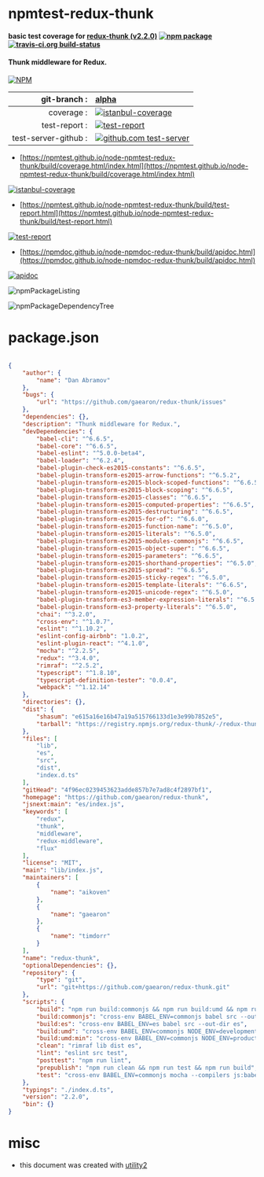 # npmtest-redux-thunk

#### basic test coverage for  [redux-thunk (v2.2.0)](https://github.com/gaearon/redux-thunk)  [![npm package](https://img.shields.io/npm/v/npmtest-redux-thunk.svg?style=flat-square)](https://www.npmjs.org/package/npmtest-redux-thunk) [![travis-ci.org build-status](https://api.travis-ci.org/npmtest/node-npmtest-redux-thunk.svg)](https://travis-ci.org/npmtest/node-npmtest-redux-thunk)

#### Thunk middleware for Redux.

[![NPM](https://nodei.co/npm/redux-thunk.png?downloads=true&downloadRank=true&stars=true)](https://www.npmjs.com/package/redux-thunk)

| git-branch : | [alpha](https://github.com/npmtest/node-npmtest-redux-thunk/tree/alpha)|
|--:|:--|
| coverage : | [![istanbul-coverage](https://npmtest.github.io/node-npmtest-redux-thunk/build/coverage.badge.svg)](https://npmtest.github.io/node-npmtest-redux-thunk/build/coverage.html/index.html)|
| test-report : | [![test-report](https://npmtest.github.io/node-npmtest-redux-thunk/build/test-report.badge.svg)](https://npmtest.github.io/node-npmtest-redux-thunk/build/test-report.html)|
| test-server-github : | [![github.com test-server](https://npmtest.github.io/node-npmtest-redux-thunk/GitHub-Mark-32px.png)](https://npmtest.github.io/node-npmtest-redux-thunk/build/app/index.html) | | build-artifacts : | [![build-artifacts](https://npmtest.github.io/node-npmtest-redux-thunk/glyphicons_144_folder_open.png)](https://github.com/npmtest/node-npmtest-redux-thunk/tree/gh-pages/build)|

- [https://npmtest.github.io/node-npmtest-redux-thunk/build/coverage.html/index.html](https://npmtest.github.io/node-npmtest-redux-thunk/build/coverage.html/index.html)

[![istanbul-coverage](https://npmtest.github.io/node-npmtest-redux-thunk/build/screenCapture.buildCi.browser.%252Ftmp%252Fbuild%252Fcoverage.lib.html.png)](https://npmtest.github.io/node-npmtest-redux-thunk/build/coverage.html/index.html)

- [https://npmtest.github.io/node-npmtest-redux-thunk/build/test-report.html](https://npmtest.github.io/node-npmtest-redux-thunk/build/test-report.html)

[![test-report](https://npmtest.github.io/node-npmtest-redux-thunk/build/screenCapture.buildCi.browser.%252Ftmp%252Fbuild%252Ftest-report.html.png)](https://npmtest.github.io/node-npmtest-redux-thunk/build/test-report.html)

- [https://npmdoc.github.io/node-npmdoc-redux-thunk/build/apidoc.html](https://npmdoc.github.io/node-npmdoc-redux-thunk/build/apidoc.html)

[![apidoc](https://npmdoc.github.io/node-npmdoc-redux-thunk/build/screenCapture.buildCi.browser.%252Ftmp%252Fbuild%252Fapidoc.html.png)](https://npmdoc.github.io/node-npmdoc-redux-thunk/build/apidoc.html)

![npmPackageListing](https://npmtest.github.io/node-npmtest-redux-thunk/build/screenCapture.npmPackageListing.svg)

![npmPackageDependencyTree](https://npmtest.github.io/node-npmtest-redux-thunk/build/screenCapture.npmPackageDependencyTree.svg)



# package.json

```json

{
    "author": {
        "name": "Dan Abramov"
    },
    "bugs": {
        "url": "https://github.com/gaearon/redux-thunk/issues"
    },
    "dependencies": {},
    "description": "Thunk middleware for Redux.",
    "devDependencies": {
        "babel-cli": "^6.6.5",
        "babel-core": "^6.6.5",
        "babel-eslint": "^5.0.0-beta4",
        "babel-loader": "^6.2.4",
        "babel-plugin-check-es2015-constants": "^6.6.5",
        "babel-plugin-transform-es2015-arrow-functions": "^6.5.2",
        "babel-plugin-transform-es2015-block-scoped-functions": "^6.6.5",
        "babel-plugin-transform-es2015-block-scoping": "^6.6.5",
        "babel-plugin-transform-es2015-classes": "^6.6.5",
        "babel-plugin-transform-es2015-computed-properties": "^6.6.5",
        "babel-plugin-transform-es2015-destructuring": "^6.6.5",
        "babel-plugin-transform-es2015-for-of": "^6.6.0",
        "babel-plugin-transform-es2015-function-name": "^6.5.0",
        "babel-plugin-transform-es2015-literals": "^6.5.0",
        "babel-plugin-transform-es2015-modules-commonjs": "^6.6.5",
        "babel-plugin-transform-es2015-object-super": "^6.6.5",
        "babel-plugin-transform-es2015-parameters": "^6.6.5",
        "babel-plugin-transform-es2015-shorthand-properties": "^6.5.0",
        "babel-plugin-transform-es2015-spread": "^6.6.5",
        "babel-plugin-transform-es2015-sticky-regex": "^6.5.0",
        "babel-plugin-transform-es2015-template-literals": "^6.6.5",
        "babel-plugin-transform-es2015-unicode-regex": "^6.5.0",
        "babel-plugin-transform-es3-member-expression-literals": "^6.5.0",
        "babel-plugin-transform-es3-property-literals": "^6.5.0",
        "chai": "^3.2.0",
        "cross-env": "^1.0.7",
        "eslint": "^1.10.2",
        "eslint-config-airbnb": "1.0.2",
        "eslint-plugin-react": "^4.1.0",
        "mocha": "^2.2.5",
        "redux": "^3.4.0",
        "rimraf": "^2.5.2",
        "typescript": "^1.8.10",
        "typescript-definition-tester": "0.0.4",
        "webpack": "^1.12.14"
    },
    "directories": {},
    "dist": {
        "shasum": "e615a16e16b47a19a515766133d1e3e99b7852e5",
        "tarball": "https://registry.npmjs.org/redux-thunk/-/redux-thunk-2.2.0.tgz"
    },
    "files": [
        "lib",
        "es",
        "src",
        "dist",
        "index.d.ts"
    ],
    "gitHead": "4f96ec0239453623adde857b7e7ad8c4f2897bf1",
    "homepage": "https://github.com/gaearon/redux-thunk",
    "jsnext:main": "es/index.js",
    "keywords": [
        "redux",
        "thunk",
        "middleware",
        "redux-middleware",
        "flux"
    ],
    "license": "MIT",
    "main": "lib/index.js",
    "maintainers": [
        {
            "name": "aikoven"
        },
        {
            "name": "gaearon"
        },
        {
            "name": "timdorr"
        }
    ],
    "name": "redux-thunk",
    "optionalDependencies": {},
    "repository": {
        "type": "git",
        "url": "git+https://github.com/gaearon/redux-thunk.git"
    },
    "scripts": {
        "build": "npm run build:commonjs && npm run build:umd && npm run build:umd:min && npm run build:es",
        "build:commonjs": "cross-env BABEL_ENV=commonjs babel src --out-dir lib",
        "build:es": "cross-env BABEL_ENV=es babel src --out-dir es",
        "build:umd": "cross-env BABEL_ENV=commonjs NODE_ENV=development webpack",
        "build:umd:min": "cross-env BABEL_ENV=commonjs NODE_ENV=production webpack",
        "clean": "rimraf lib dist es",
        "lint": "eslint src test",
        "posttest": "npm run lint",
        "prepublish": "npm run clean && npm run test && npm run build",
        "test": "cross-env BABEL_ENV=commonjs mocha --compilers js:babel-core/register --reporter spec test/*.js"
    },
    "typings": "./index.d.ts",
    "version": "2.2.0",
    "bin": {}
}
```



# misc
- this document was created with [utility2](https://github.com/kaizhu256/node-utility2)
